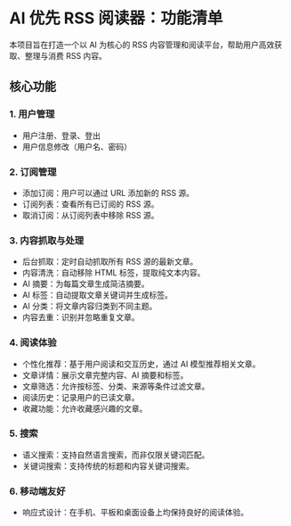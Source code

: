 # AI 优先 RSS 阅读器：功能清单

本项目旨在打造一个以 AI 为核心的 RSS 内容管理和阅读平台，帮助用户高效获取、整理与消费 RSS 内容。

## 核心功能

### 1. 用户管理
- 用户注册、登录、登出
- 用户信息修改（用户名、密码）

### 2. 订阅管理
- 添加订阅：用户可以通过 URL 添加新的 RSS 源。
- 订阅列表：查看所有已订阅的 RSS 源。
- 取消订阅：从订阅列表中移除 RSS 源。

### 3. 内容抓取与处理
- 后台抓取：定时自动抓取所有 RSS 源的最新文章。
- 内容清洗：自动移除 HTML 标签，提取纯文本内容。
- AI 摘要：为每篇文章生成简洁摘要。
- AI 标签：自动提取文章关键词并生成标签。
- AI 分类：将文章内容归类到不同主题。
- 内容去重：识别并忽略重复文章。

### 4. 阅读体验
- 个性化推荐：基于用户阅读和交互历史，通过 AI 模型推荐相关文章。
- 文章详情：展示文章完整内容、AI 摘要和标签。
- 文章筛选：允许按标签、分类、来源等条件过滤文章。
- 阅读历史：记录用户的已读文章。
- 收藏功能：允许收藏感兴趣的文章。

### 5. 搜索
- 语义搜索：支持自然语言搜索，而非仅限关键词匹配。
- 关键词搜索：支持传统的标题和内容关键词搜索。

### 6. 移动端友好
- 响应式设计：在手机、平板和桌面设备上均保持良好的阅读体验。
